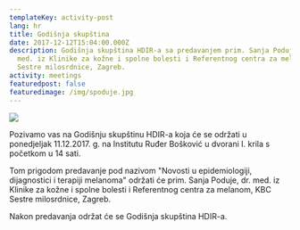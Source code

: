 ```yaml
---
templateKey: activity-post
lang: hr
title: Godišnja skupština
date: 2017-12-12T15:04:00.000Z
description: Godišnja skupština HDIR-a sa predavanjem prim. Sanja Poduje, dr.
  med. iz Klinike za kožne i spolne bolesti i Referentnog centra za melanom, KBC
  Sestre milosrdnice, Zagreb.
activity: meetings
featuredpost: false
featuredimage: /img/spoduje.jpg
---
```

![](/img/spoduje.jpg)

Pozivamo vas na Godišnju skupštinu HDIR-a koja će se održati u ponedjeljak 11.12.2017. g. na Institutu Ruđer Bošković u dvorani I. krila s početkom u 14 sati.

Tom prigodom predavanje pod nazivom "Novosti u epidemiologiji, dijagnostici i terapiji melanoma" održati će prim. Sanja Poduje, dr. med. iz Klinike za kožne i spolne bolesti i Referentnog centra za melanom, KBC Sestre milosrdnice, Zagreb.

Nakon predavanja održat će se Godišnja skupština HDIR-a.